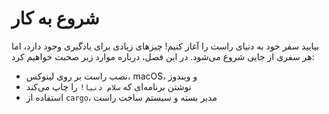 # شروع به کار

بیایید سفر خود به دنیای راست را آغاز کنیم! چیزهای زیادی برای یادگیری وجود دارد، اما هر سفری از جایی شروع می‌شود. در این فصل، درباره موارد زیر صحبت خواهیم کرد:

- نصب راست بر روی لینوکس، macOS، و ویندوز  
- نوشتن برنامه‌ای که `سلام دنیا!` را چاپ می‌کند  
- استفاده از `cargo`، مدیر بسته و سیستم ساخت راست

